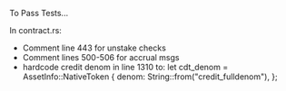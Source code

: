 To Pass Tests...

In contract.rs:
- Comment line 443 for unstake checks
- Comment lines 500-506 for accrual msgs
- hardcode credit denom in line 1310 to: let cdt_denom = AssetInfo::NativeToken {
        denom: String::from("credit_fulldenom"),
    };